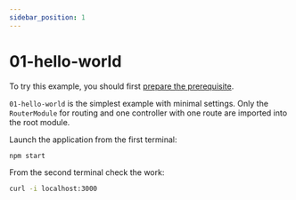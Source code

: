 ```yaml
---
sidebar_position: 1
---
```


# 01-hello-world

To try this example, you should first [prepare the prerequisite][1].

`01-hello-world` is the simplest example with minimal settings. Only the `RouterModule` for routing and one controller with one route are imported into the root module.

Launch the application from the first terminal:

```bash
npm start
```

From the second terminal check the work:

```bash
curl -i localhost:3000
```

[1]: /examples/prerequisite
